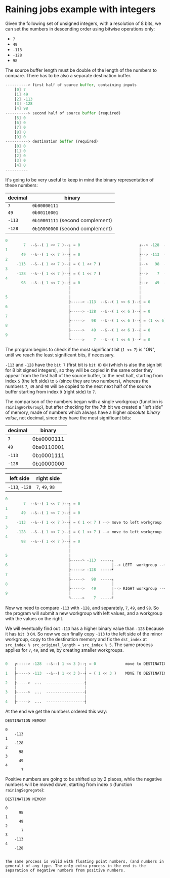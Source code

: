 # Raining jobs example with integers

Given the following set of unsigned integers, with a resolution of 8 bits, we can set the numbers in descending order using bitwise operations only:

 * `7`
 * `49`
 * `-113`
 * `-128`
 * `98`

The source buffer length must be double of the length of the numbers to compare. There has to be also a separate destination buffer.

```python
----------> first half of source buffer, containing inputs
    [0] 7
    [1] 49
    [2] -113
    [3] -128
    [4] 98
----------> second half of source buffer (required)
    [5] 0
    [6] 0
    [7] 0
    [8] 0
    [9] 0
----------> destination buffer (required)
    [0] 0
    [1] 0
    [2] 0
    [3] 0
    [4] 0
----------
```

It's going to be very useful to keep in mind the binary representation of these numbers:

|decimal | binary                          |
|--------|---------------------------------|
|`7`     |`0b00000111`                     |
|`49`    |`0b00110001`                     |
|`-113`  |`0b10001111` (second complement) |
|`-128`  |`0b10000000` (second complement) |

```python
0
        7  --&--( 1 << 7 )--┐ = 0                          ┍--> -128  --&--( 1 << 5 )--┐ = 0                          ┍-----> -128  --&--( 1 << 3 )--┐ = 0
1                           |                              |                           |                              |                              |
       49  --&--( 1 << 7 )--┤ = 0                          ├--> -113  --&--( 1 << 5 )--┤ = 0                          ├-----> -113  --&--( 1 << 3 )--┤ = ( 1 << 3 )
2                           |                              |                           |                              |                              |
     -113  --&--( 1 << 7 )--┤ = ( 1 << 7 )                 ├-->   98  ---------OK------┤                              ├----->   98  ---------OK------┤
3                           |                              |                           |                              |                              |
     -128  --&--( 1 << 7 )--┤ = ( 1 << 7 )                 ├-->    7  --&--( 1 << 5 )--┤ = 0                          ├----->   49  ---------OK------┤
4                           |                              |                           |                              |                              |
       98  --&--( 1 << 7 )--┤ = 0                          ├-->   49  --&--( 1 << 5 )--┤ = ( 1 << 5 )                 ├----->    7  ---------OK------┤                                 ┍------------------------------┐
                            |                              |                           |                              |                              |                                 |                              |
                            |                              |                           |                              |                              | COPY TO DESTINATION MEMORY      |  ┍------------------------┐  |
5                           |                              |                           |                              |                              |                                 |  |                        |  |
                            ├-----> -113  --&--( 1 << 6 )--┤ = 0                       ├-----> -113  --&--( 1 << 4 )--┤ = 0                          ├-----> -113  ---------OK------┬--┙  |  ┍-------->  98        |  |
6                           |                              |                           |                              |                              |                              |     |  |                     |  |
                            ├-----> -128  --&--( 1 << 6 )--┤ = 0                       ├-----> -128  --&--( 1 << 4 )--┤ = 0                          ├-----> -128  ---------OK------┼-----┙  |  ┍----->  49        |  |
7                           |                              |                           |                              |                              |                              |        |  |                  |  |
                            ├----->   98  --&--( 1 << 6 )--┤ = (1 << 6)                ├----->   98  ---------OK------┤                              ├----->   98  ---------OK------┼--------┙  |  ┍-->   7        |  |
8                           |                              |                           |                              |                              |                              |           |  |               |  |
                            ├----->   49  --&--( 1 << 6 )--┤ = 0                       ├----->   49  ---------OK------┤                              ├----->   49  ---------OK------┼-----------┙  |    -113 <-----|--┙
9                           |                              |                           |                              |                              |                              |              |               |   
                            ┕----->    7  --&--( 1 << 6 )--┙ = 0                       ┕----->    7  ---------OK------┙                              ┕----->    7  ---------OK------┷--------------┙    -128 <-----┙   
```

The program begins to check if the most significant bit (`1 << 7`) is "ON", until we reach the least significant bits, if necessary.

`-113` and `-128` have the `bit 7` (first bit is `bit 0`) `ON` (which is also the sign bit for 8 bit signed integers), so they will be copied in the same order they appear from the first half of the source buffer, to the next half, starting from index `5` (the left side) to `6` (since they are two numbers), whereas the numbers `7`, `49` and `98` will be copied to the next next half of the source buffer starting from index `9` (right side) to `7`.

The comparison of the numbers began with a single workgroup (function is `rainingWorkGroup`), but after checking for the 7th bit we created a "left side" of memory, made of numbers which always have a higher _absolute binary value_, not decimal, since they have the most significant bits:

|decimal | binary      |
|--------|-------------|
|`7`     |0b`0`0000111 |
|`49`    |0b`0`0110001 |
|`-113`  |0b`1`0001111 |
|`-128`  |0b`1`0000000 |

| left side       | right side       |
|-----------------|------------------|
| `-113`, `-128`  | `7`, `49`, `98`  |

```python
0
        7  --&--( 1 << 7 )--┐ = 0                                        ┍--------------> ...
1                           |                                            |               
       49  --&--( 1 << 7 )--┤ = 0                                        |  ┍-----------> ...
2                           |                                            |  |            
     -113  --&--( 1 << 7 )--┤ = ( 1 << 7 ) --> move to left workgroup    |  |  ┍--------> ...
3                           |                                            |  |  |         
     -128  --&--( 1 << 7 )--┤ = ( 1 << 7 ) --> move to left workgroup    |  |  |  ┍-----> ...
4                           |                                            |  |  |  |      
       98  --&--( 1 << 7 )--┤ = 0                                        |  |  |  |  ┍--> ...
                            |                                            |  |  |  |  |
                            |                                            |  |  |  |  |
5                           |                                            |  |  |  |  |
                            ├-----> -113  -----┐                      ┍--┙  |  |  |  |
6                           |                  |--> LEFT  workgroup --┤     |  |  |  |
                            ├-----> -128  -----┙                      ┕-----┙  |  |  |
7                           |                                                  |  |  |
                            ├----->   98  -----┐                      ┍--------┙  |  |
8                           |                  |                      |           |  |
                            ├----->   49       |--> RIGHT workgroup --┼-----------┙  |
9                           |                  |                      |              |
                            ┕----->    7  -----┙                      ┕--------------┙
```

Now we need to compare  `-113` with `-128`, and separately, `7`, `49`, and `98`. So the program will submit a new workgroup with left values, and a workgroup with the values on the right.

We will eventually find out `-113` has a higher binary value than `-128` because it has `bit 3` `ON`. So now we can finally copy `-113` to the left side of the minor workgroup, copy to the destination memory and fix the `dst_index` at `src_index % src_original_length = src_index % 5`. The same process applies for `7`, `49`, and `98`, by creating smaller workgroups.

```python

0   ┍-----> -128  --&--( 1 << 3 )--┐ = 0             move to DESTINATION, index = 0 % 5
    |                              |
1   ├-----> -113  --&--( 1 << 3 )--┤ = ( 1 << 3 )    MOVE TO DESTINATION, index = 1 % 5
    |                              |
2   ├----->  ...  -----------------┤
    |                              |
3   ├----->  ...  -----------------┤
    |                              |
4   ├----->  ...  -----------------┤              
```

At the end we get the numbers ordered this way:

```
DESTINATION MEMORY

0
    -113
1 
    -128
2    
      98
3     
      49
4 
       7
```

Positive numbers are going to be shifted up by 2 places, while the negative numbers will be moved down, starting from index `3` (function `rainingSegregate`):

```
DESTINATION MEMORY

0     
      98
1 
      49
2    
       7
3     
    -113
4 
    -128


The same process is valid with floating point numbers, (and numbers in general) of any type. The only extra process in the end is the separation of negative numbers from positive numbers.